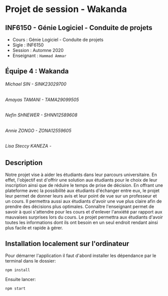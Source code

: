 # Projet de session - Wakanda
## INF6150 - Génie Logiciel - Conduite de projets
- Cours         : Génie Logiciel - Conduite de projets
- Sigle           : INF6150
- Session      : Automne 2020
- Enseignant : `Hammad Ammar`

## Équipe 4 : Wakanda
###### Michael SIN - SINK23029700
###### Amayas TAMANI - TAMA29099505
###### Nefin SHNEWER - SHNN12589608
###### Annie ZONGO - ZONA12559605
###### Lisa Steccy KANEZA - 

## Description
Notre projet vise à aider les étudiants dans leur parcours universitaire. En effet, l'objectif est d'offrir une solution aux étudiants pour le choix de leur inscription ainsi que de réduire le temps de prise de décision. En offrant une plateforme avec la possibilité aux étudiants d'échanger entre eux, le projet leur permet de donner leurs avis et leur point de vue sur un professeur et un cours. Il permettra aussi aux étudiants d'avoir une vue plus claire afin de prendre des décisions plus optimales. Connaître l'enseignant permet de savoir à quoi s'attendre pour les cours et d'enlever l'anxiété par rapport aux mauvaises surprises lors du cours. Le projet permettra aux étudiants d'avoir toutes les informations dont ils ont besoin en un seul endroit rendant ainsi plus facile et rapide à gérer.






## Installation localement sur l'ordinateur
Pour démarrer l'application il faut d'abord installer les dépendance par le terminal dans le dossier:

```
npm install
```

Ensuite lancer:

```
npm start
```
 
